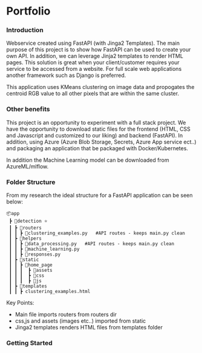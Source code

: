 # Portfolio

### Introduction
Webservice created using FastAPI (with Jinga2 Templates). The main purpose of this project is to show how FastAPI can be used to create your own API. In addition, we can leverage Jinja2 templates to render HTML pages. This solution is great when your client/customer requires your service to be accessed from a website. For full scale web applications another framework such as Django is preferred. 

This application uses KMeans clustering on image data and propogates the centroid RGB value to all other pixels that are within the same cluster.

### Other benefits

This project is an opportunity to experiment with a full stack project. We have the opportunity to download static files for the frontend (HTML, CSS and Javascript and customized to our liking) and backend (FastAPI). In addition, using Azure (Azure Blob Storage, Secrets, Azure App service ect..) and packaging an application that be packaged with Docker/Kubernetes. 

In addition the Machine Learning model can be downloaded from AzureML/mlflow.

### Folder Structure

From my research the ideal structure for a FastAPI application can be seen below:
```
📦app
 ┣ 📂detection ⭐
 ┃ ┣ 📂routers
 ┃ ┃ ┣ 📜clustering_examples.py   #API routes - keeps main.py clean
 ┃ ┣ 📂helpers
 ┃ ┃ ┣ 📜data_processing.py   #API routes - keeps main.py clean
 ┃ ┃ ┣ 📜machine_learning.py
 ┃ ┃ ┣ 📜responses.py
 ┃ ┣ 📂static
 ┃ ┃ ┣ 📂home_page
 ┃ ┃ ┃  ┣ 📂assets
 ┃ ┃ ┃  ┣ 📂css
 ┃ ┃ ┃  ┣ 📂js
 ┃ ┣ 📂templates
 ┃ ┃ ┣ clustering_examples.html
```
Key Points:
- Main file imports routers from routers dir
- css,js and assets (images etc..) imported from static
- Jinga2 templates renders HTML files from templates folder


### Getting Started



```

```